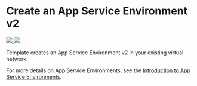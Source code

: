 # Create an App Service Environment v2

<a href="https://portal.azure.com/#create/Microsoft.Template/uri/https%3A%2F%2Fraw.githubusercontent.com%2Fazure%2Fazure-quickstart-templates%2Fmaster%2F201-web-app-asev2-create%2Fazuredeploy.json" target="_blank">
    <img src="http://azuredeploy.net/deploybutton.png"/>
</a>
<a href="http://armviz.io/#/?load=https%3A%2F%2Fraw.githubusercontent.com%2FAzure%2Fazure-quickstart-templates%2Fmaster%2F201-web-app-asev2-create%2Fazuredeploy.json" target="_blank">
    <img src="http://armviz.io/visualizebutton.png"/>
</a>

Template creates an App Service Environment v2 in your existing virtual network.

For more details on App Service Environments, see the [Introduction to App Service Environments](https://docs.microsoft.com/en-us/azure/app-service/app-service-environment/intro).

